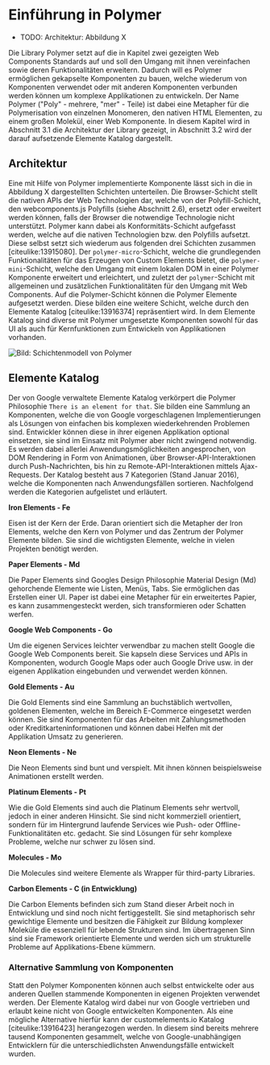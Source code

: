 # Einführung in Polymer

- TODO: Architektur: Abbildung X

Die Library Polymer setzt auf die in Kapitel zwei gezeigten Web Components Standards auf und soll den Umgang mit ihnen vereinfachen sowie deren Funktionalitäten erweitern. Dadurch will es Polymer ermöglichen gekapselte Komponenten zu bauen, welche wiederum von Komponenten verwendet oder mit anderen Komponenten verbunden werden können um komplexe Applikationen zu entwickeln. Der Name Polymer ("Poly" - mehrere, "mer" - Teile) ist dabei eine Metapher für die Polymerisation von einzelnen Monomeren, den nativen HTML Elementen, zu einem großen Molekül, einer Web Komponente. In diesem Kapitel wird in Abschnitt 3.1 die Architektur der Library gezeigt, in Abschnitt 3.2 wird der darauf aufsetzende Elemente Katalog dargestellt.


## Architektur

Eine mit Hilfe von Polymer implementierte Komponente lässt sich in die in Abbildung X dargestellten Schichten unterteilen. Die Browser-Schicht stellt die nativen APIs der Web Technologien dar, welche von der Polyfill-Schicht, den webcomponents.js Polyfills (siehe Abschnitt 2.6), ersetzt oder erweitert werden können, falls der Browser die notwendige Technologie nicht unterstützt. Polymer kann dabei als Konformitäts-Schicht aufgefasst werden, welche auf die nativen Technologien bzw. den Polyfills aufsetzt. Diese selbst setzt sich wiederum aus folgenden drei Schichten zusammen [citeulike:13915080]. Der `polymer-micro`-Schicht, welche die grundlegenden Funktionalitäten für das Erzeugen von Custom Elements bietet, die `polymer-mini`-Schicht, welche den Umgang mit einem lokalen DOM in einer Polymer Komponente erweitert und erleichtert, und zuletzt der `polymer`-Schicht mit allgemeinen und zusätzlichen Funktionalitäten für den Umgang mit Web Components. Auf die Polymer-Schicht können die Polymer Elemente aufgesetzt werden. Diese bilden eine weitere Schicht, welche durch den Elemente Katalog [citeulike:13916374] repräsentiert wird. In dem Elemente Katalog sind diverse mit Polymer umgesetzte Komponenten sowohl für das UI als auch für Kernfunktionen zum Entwickeln von Applikationen vorhanden.

![Bild: Schichtenmodell von Polymer](images/1-architecture.jpg "Schichtenmodell von Polymer. Quelle: http://hiloki.github.io/s/150221-frontrend_conference/src/polymer.png")


## Elemente Katalog

Der von Google verwaltete Elemente Katalog verkörpert die Polymer Philosophie `There is an element for that`. Sie bilden eine Sammlung an Komponenten, welche die von Google vorgeschlagenen Implementierungen als Lösungen von einfachen bis komplexen wiederkehrenden Problemen sind. Entwickler können diese in ihrer eigenen Applikation optional einsetzen, sie sind im Einsatz mit Polymer aber nicht zwingend notwendig. Es werden dabei allerlei Anwendungsmöglichkeiten angesprochen, von DOM Rendering in Form von Animationen, über Browser-API-Interaktionen durch Push-Nachrichten, bis hin zu Remote-API-Interaktionen mittels Ajax-Requests. Der Katalog besteht aus 7 Kategorien (Stand Januar 2016), welche die Komponenten nach Anwendungsfällen sortieren. Nachfolgend werden die Kategorien aufgelistet und erläutert.


**Iron Elements - Fe**

Eisen ist der Kern der Erde. Daran orientiert sich die Metapher der Iron Elements, welche den Kern von Polymer und das Zentrum der Polymer Elemente bilden. Sie sind die wichtigsten Elemente, welche in vielen Projekten benötigt werden.


**Paper Elements - Md**

Die Paper Elements sind Googles Design Philosophie Material Design (Md) gehorchende Elemente wie Listen, Menüs, Tabs. Sie ermöglichen das Erstellen einer UI. Paper ist dabei eine Metapher für ein erweitertes Papier, es kann zusammengesteckt werden, sich transformieren oder Schatten werfen.


**Google Web Components - Go**

Um die eigenen Services leichter verwendbar zu machen stellt Google die Google Web Components bereit. Sie kapseln diese Services und APIs in Komponenten, wodurch Google Maps oder auch Google Drive usw. in der eigenen Applikation eingebunden und verwendet werden können.


**Gold Elements - Au**

Die Gold Elements sind eine Sammlung an buchstäblich wertvollen, goldenen Elementen, welche im Bereich E-Commerce eingesetzt werden können. Sie sind Komponenten für das Arbeiten mit Zahlungsmethoden oder Kreditkarteninformationen und können dabei Helfen mit der Applikation Umsatz zu generieren.


**Neon Elements - Ne**

Die Neon Elements sind bunt und verspielt. Mit ihnen können beispielsweise Animationen erstellt werden.


**Platinum Elements - Pt**

Wie die Gold Elements sind auch die Platinum Elements sehr wertvoll, jedoch in einer anderen Hinsicht. Sie sind nicht kommerziell orientiert, sondern für im Hintergrund laufende Services wie Push- oder Offline-Funktionalitäten etc. gedacht. Sie sind Lösungen für sehr komplexe Probleme, welche nur schwer zu lösen sind.


**Molecules - Mo**

Die Molecules sind weitere Elemente als Wrapper für third-party Libraries.


**Carbon Elements - C (in Entwicklung)**

Die Carbon Elements befinden sich zum Stand dieser Arbeit noch in Entwicklung und sind noch nicht fertiggestellt. Sie sind metaphorisch sehr gewichtige Elemente und besitzen die Fähigkeit zur Bildung komplexer Moleküle die essenziell für lebende Strukturen sind. Im übertragenen Sinn sind sie Framework orientierte Elemente und werden sich um strukturelle Probleme auf Applikations-Ebene kümmern.


### Alternative Sammlung von Komponenten

Statt den Polymer Komponenten können auch selbst entwickelte oder aus anderen Quellen stammende Komponenten in eigenen Projekten verwendet werden. Der Elemente Katalog wird dabei nur von Google vertrieben und erlaubt keine nicht von Google entwickelten Komponenten. Als eine mögliche Alternative hierfür kann der customelements.io Katalog [citeulike:13916423] herangezogen werden. In diesem sind bereits mehrere tausend Komponenten gesammelt, welche von Google-unabhängigen Entwicklern für die unterschiedlichsten Anwendungsfälle entwickelt wurden.
